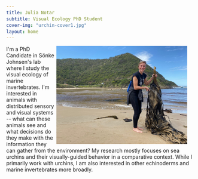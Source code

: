 ```yaml
---
title: Julia Notar
subtitle: Visual Ecology PhD Student
cover-img: "urchin-cover1.jpg"
layout: home
---
```


<img style="float: right; padding-right: 20px;" width="350" src="/australia_kelp.JPG">

I'm a PhD Candidate in Sönke Johnsen's lab where I study the visual ecology of marine invertebrates. I'm interested in animals with distributed sensory and visual systems -- what can these animals see and what decisions do they make with the information they can gather from the environment? My research mostly focuses on sea urchins and their visually-guided behavior in a comparative context. While I primarily work with urchins, I am also interested in other echinoderms and marine invertebrates more broadly.
